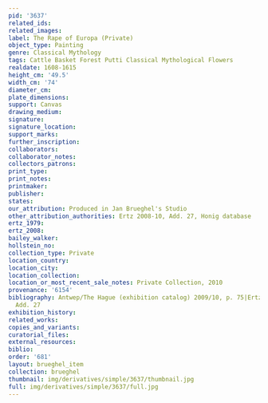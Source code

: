 ```yaml
---
pid: '3637'
related_ids: 
related_images: 
label: The Rape of Europa (Private)
object_type: Painting
genre: Classical Mythology
tags: Cattle Basket Forest Putti Classical Mythological Flowers
realdate: 1608-1615
height_cm: '49.5'
width_cm: '74'
diameter_cm: 
plate_dimensions: 
support: Canvas
drawing_medium: 
signature: 
signature_location: 
support_marks: 
further_inscription: 
collaborators: 
collaborator_notes: 
collectors_patrons: 
print_type: 
print_notes: 
printmaker: 
publisher: 
states: 
our_attribution: Produced in Jan Brueghel's Studio
other_attribution_authorities: Ertz 2008-10, Add. 27, Honig database
ertz_1979: 
ertz_2008: 
bailey_walker: 
hollstein_no: 
collection_type: Private
location_country: 
location_city: 
location_collection: 
location_or_most_recent_sale_notes: Private Collection, 2010
provenance: '6154'
bibliography: Antwep/The Hague (exhibition catalog) 2009/10, p. 75|Ertz 2008-10, cat.
  Add. 27
exhibition_history: 
related_works: 
copies_and_variants: 
curatorial_files: 
external_resources: 
biblio: 
order: '681'
layout: brueghel_item
collection: brueghel
thumbnail: img/derivatives/simple/3637/thumbnail.jpg
full: img/derivatives/simple/3637/full.jpg
---
```

